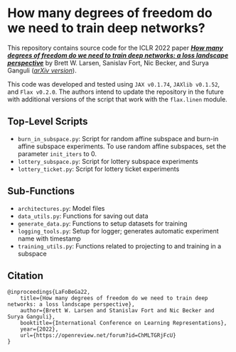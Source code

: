 # How many degrees of freedom do we need to train deep networks?

This repository contains source code for the ICLR 2022 paper [***How many degrees of freedom do we need to train deep networks: a loss landscape perspective***](https://openreview.net/forum?id=ChMLTGRjFcU) by Brett W. Larsen, Sanislav Fort, Nic Becker, and Surya Ganguli ([*arXiv version*](https://arxiv.org/abs/2107.05802)). 


This code was developed and tested using `JAX v0.1.74`, `JAXlib v0.1.52`, and `Flax v0.2.0`. The authors intend to update the repository in the future with additional versions of the script that work with the `flax.linen` module.

## Top-Level Scripts
* `burn_in_subspace.py`: Script for random affine subspace and burn-in affine subspace experiments.  To use random affine subspaces, set the parameter `init_iters` to 0.
* `lottery_subspace.py`: Script for lottery subspace experiments
* `lottery_ticket.py`: Script for lottery ticket experiments

## Sub-Functions
* `architectures.py`: Model files
* `data_utils.py`: Functions for saving out data
* `generate_data.py`: Functions to setup datasets for training
* `logging_tools.py`: Setup for logger; generates automatic experiment name with timestamp
* `training_utils.py`: Functions related to projecting to and training in a subspace

## Citation

```
@inproceedings{LaFoBeGa22,
	title={How many degrees of freedom do we need to train deep networks: a loss landscape perspective},
	author={Brett W. Larsen and Stanislav Fort and Nic Becker and Surya Ganguli},
	booktitle={International Conference on Learning Representations},
	year={2022},
	url={https://openreview.net/forum?id=ChMLTGRjFcU}
}
```